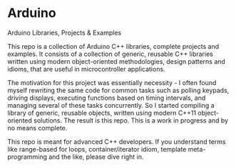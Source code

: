 # Arduino
Arduino Libraries, Projects & Examples

This repo is a collection of Arduino C++ libraries, complete projects and examples.
It consists of a collection of generic, reusable C++ libraries written using 
modern object-oriented methodologies, design patterns and idioms, that are useful 
in microcontroller applications.

The motivation for this project was essentially necessity - I often found myself 
rewriting the same code for common tasks such as polling keypads, driving displays, 
executing functions based on timing intervals, and managing several of these tasks 
concurrently. So I started compiling a library of generic, reusable objects, written 
using modern C++11 object-oriented solutions. The result is this repo. This is a 
work in progress and by no means complete.

This repo is meant for advanced C++ developers. If you understand terms like 
range-based for loops, container/iterator idiom, template meta-programming and the 
like, please dive right in.
